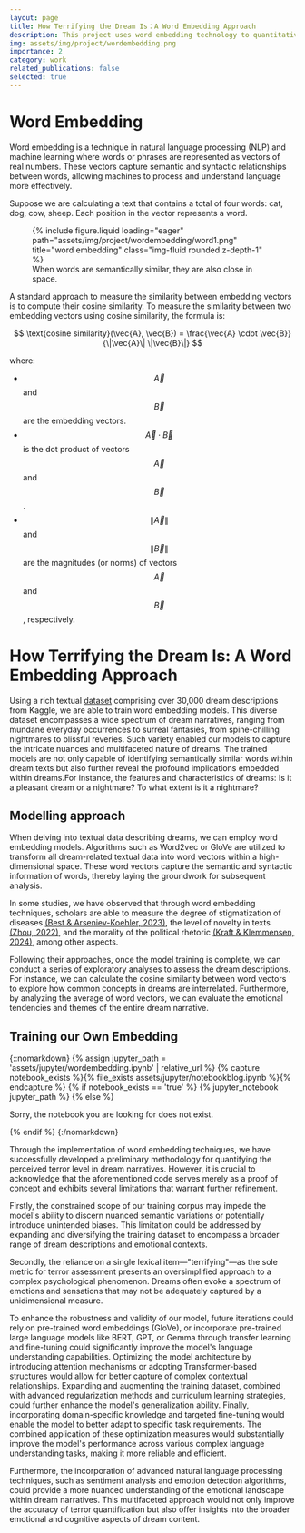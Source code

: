 ```yaml
---
layout: page
title: How Terrifying the Dream Is：A Word Embedding Approach
description: This project uses word embedding technology to quantitatively analyze and measure the emotional tone of dream descriptions, revealing the underlying sentiments of our subconscious narratives.
img: assets/img/project/wordembedding.png
importance: 2
category: work
related_publications: false
selected: true
---
```



# Word Embedding
<!--#什么是词嵌入模型
词嵌入模型可以通过夹角来比较大小 -->

Word embedding is a technique in natural language processing (NLP) and machine learning where words or phrases are represented as vectors of real numbers. These vectors capture semantic and syntactic relationships between words, allowing machines to process and understand language more effectively.


Suppose we are calculating a text that contains a total of four words: cat, dog, cow, sheep. Each position in the vector represents a word.

<div class="row justify-content-center">
    <div class="col-md-6 col-lg-4 mt-3 mt-md-0">
        <figure class="figure">
            {% include figure.liquid loading="eager" path="assets/img/project/wordembedding/word1.png" title="word embedding" class="img-fluid rounded z-depth-1" %}
            <figcaption class="figure-caption text-center">When words are semantically similar, they are also close in space.</figcaption>
        </figure>
    </div>
</div>

<style>
    .figure {
        max-width: 100%;
        height: auto;
    }
    .figure img {
        max-width: 100%;
        height: auto;
    }
</style>


A standard approach to measure the similarity between embedding vectors is to compute their cosine similarity. To measure the similarity between two embedding vectors using cosine similarity, the formula is:

$$
\text{cosine similarity}(\vec{A}, \vec{B}) = \frac{\vec{A} \cdot \vec{B}}{\|\vec{A}\| \|\vec{B}\|}
$$

where:
- $$ \vec{A} $$ and $$ \vec{B} $$ are the embedding vectors.
- $$ \vec{A} \cdot \vec{B} $$ is the dot product of vectors $$ \vec{A} $$ and $$ \vec{B} $$.
- $$ \|\vec{A}\| $$ and $$ \|\vec{B}\| $$ are the magnitudes (or norms) of vectors $$ \vec{A} $$ and $$ \vec{B} $$, respectively.

# How Terrifying the Dream Is: A Word Embedding Approach


Using a rich textual [dataset](https://www.kaggle.com/datasets/sarikakv1221/dreams) comprising over 30,000 dream descriptions from Kaggle, we are able to train word embedding models. This diverse dataset encompasses a wide spectrum of dream narratives, ranging from mundane everyday occurrences to surreal fantasies, from spine-chilling nightmares to blissful reveries. Such variety enabled our models to capture the intricate nuances and multifaceted nature of dreams. The trained models are not only capable of identifying semantically similar words within dream texts but also further reveal the profound implications embedded within dreams.For instance, the features and characteristics of dreams: Is it a pleasant dream or a nightmare? To what extent is it a nightmare?


## Modelling approach
<!--#
首先将所有的梦的data训练成word embedding
然后再这个模型中，我们可以探索性地看一下在关于梦的描述中，一些概念的详尽程度。
这种描述是否能够构成一种测量？在一些研究中，我们看到了通过词嵌入技术，学者们可以测量疾病的污名化程度、文本的创新程度、文本的道德等
把这些研究是如何做的写一下。
最后，我们也可以使用词嵌入，来测量一个梦的文本的不同属性。-->

When delving into textual data describing dreams, we can employ word embedding models. Algorithms such as Word2vec or GloVe are utilized to transform all dream-related textual data into word vectors within a high-dimensional space. These word vectors capture the semantic and syntactic information of words, thereby laying the groundwork for subsequent analysis.

In some studies, we have observed that through word embedding techniques, scholars are able to measure the degree of stigmatization of diseases [(Best & Arseniev-Koehler, 2023)](https://journals.sagepub.com/doi/10.1177/00031224231197436), the level of novelty in texts [(Zhou, 2022)](https://journals.sagepub.com/doi/10.1177/00031224221123030), and the morality of the political rhetoric [(Kraft & Klemmensen, 2024)](https://www.cambridge.org/core/journals/british-journal-of-political-science/article/lexical-ambiguity-in-political-rhetoric-why-morality-doesnt-fit-in-a-bag-of-words/BF369893D8B6B6FDF8292366157D84C1), among other aspects.

Following their approaches, once the model training is complete, we can conduct a series of exploratory analyses to assess the dream descriptions. For instance, we can calculate the cosine similarity between word vectors to explore how common concepts in dreams are interrelated. Furthermore, by analyzing the average of word vectors, we can evaluate the emotional tendencies and themes of the entire dream narrative.


## Training our Own Embedding
 

<!--#
Patrick的链接
https://drive.google.com/drive/folders/1nkfANtyojnRbmvp5u_7m4DqbK-i8mkid?usp=sharing


Rachael Kee
  上午 9:25
https://www.kaggle.com/datasets/sarikakv1221/dreams
kaggle.comkaggle.com
dreams
Kaggle is the world’s largest data science community with powerful tools and resources to help you achieve your data science goals.




|   | dreams_text |
|------|------------|
| 0    | 001 Nightmare in Cambodia. In the dream we are... |
| 1    | 002 The enemy is above, in the sky. We are not soldiers...|
| 2    | 003 We are on a firebase. It is night time...|
| 3   | 004 We are on an LZ; I am. saying ...|
-->



{::nomarkdown}
{% assign jupyter_path = 'assets/jupyter/wordembedding.ipynb' | relative_url %}
{% capture notebook_exists %}{% file_exists assets/jupyter/notebookblog.ipynb %}{% endcapture %}
{% if notebook_exists == 'true' %}
  {% jupyter_notebook jupyter_path %}
{% else %}
  <p>Sorry, the notebook you are looking for does not exist.</p>
{% endif %}
{:/nomarkdown}



Through the implementation of word embedding techniques, we have successfully developed a preliminary methodology for quantifying the perceived terror level in dream narratives. However, it is crucial to acknowledge that the aforementioned code serves merely as a proof of concept and exhibits several limitations that warrant further refinement.

Firstly, the constrained scope of our training corpus may impede the model's ability to discern nuanced semantic variations or potentially introduce unintended biases. This limitation could be addressed by expanding and diversifying the training dataset to encompass a broader range of dream descriptions and emotional contexts.

Secondly, the reliance on a single lexical item—"terrifying"—as the sole metric for terror assessment presents an oversimplified approach to a complex psychological phenomenon. Dreams often evoke a spectrum of emotions and sensations that may not be adequately captured by a unidimensional measure.

To enhance the robustness and validity of our model, future iterations could rely on pre-trained word embeddings (GloVe), or incorporate pre-trained large language models like BERT, GPT, or Gemma through transfer learning and fine-tuning could significantly improve the model's language understanding capabilities. Optimizing the model architecture by introducing attention mechanisms or adopting Transformer-based structures would allow for better capture of complex contextual relationships. Expanding and augmenting the training dataset, combined with advanced regularization methods and curriculum learning strategies, could further enhance the model's generalization ability. Finally, incorporating domain-specific knowledge and targeted fine-tuning would enable the model to better adapt to specific task requirements. The combined application of these optimization measures would substantially improve the model's performance across various complex language understanding tasks, making it more reliable and efficient.

Furthermore, the incorporation of advanced natural language processing techniques, such as sentiment analysis and emotion detection algorithms, could provide a more nuanced understanding of the emotional landscape within dream narratives. This multifaceted approach would not only improve the accuracy of terror quantification but also offer insights into the broader emotional and cognitive aspects of dream content.